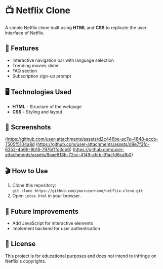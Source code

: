 # 📺 Netflix Clone  

A simple Netflix clone built using **HTML** and **CSS** to replicate the user interface of Netflix.  

## 🚀 Features  
- Interactive navigation bar with language selection  
- Trending movies slider  
- FAQ section  
- Subscription sign-up prompt  

## 🖥️ Technologies Used  
- **HTML** - Structure of the webpage  
- **CSS** - Styling and layout  

## 📸 Screenshots  
(https://github.com/user-attachments/assets/d2c446be-ac7e-4848-accb-7505f5104a8d
(https://github.com/user-attachments/assets/d8e7f3fc-6252-4b69-9b16-797bf1fc3cb6)
(https://github.com/user-attachments/assets/8aae818b-72cc-4149-afcb-91ac1d6ca1b0)


## 🎬 How to Use  
1. Clone this repository:  
   `git clone https://github.com/yourusername/netflix-clone.git`  
2. Open `index.html` in your browser.  

## 📌 Future Improvements  
- Add JavaScript for interactive elements  
- Implement backend for user authentication  

## 📝 License  
This project is for educational purposes and does not intend to infringe on Netflix's copyrights.  

